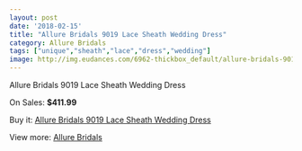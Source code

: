 ```yaml
---
layout: post
date: '2018-02-15'
title: "Allure Bridals 9019 Lace Sheath Wedding Dress"
category: Allure Bridals
tags: ["unique","sheath","lace","dress","wedding"]
image: http://img.eudances.com/6962-thickbox_default/allure-bridals-9019-lace-sheath-wedding-dress.jpg
---
```

Allure Bridals 9019 Lace Sheath Wedding Dress

On Sales: **$411.99**
<a href="https://www.eudances.com/en/allure-bridals/2546-allure-bridals-9019-lace-sheath-wedding-dress.html"><amp-img layout="responsive" width="600" height="600" src="//img.eudances.com/6962-thickbox_default/allure-bridals-9019-lace-sheath-wedding-dress.jpg" alt="Allure Bridals 9019 Lace Sheath Wedding Dress 0" /></a>
<a href="https://www.eudances.com/en/allure-bridals/2546-allure-bridals-9019-lace-sheath-wedding-dress.html"><amp-img layout="responsive" width="600" height="600" src="//img.eudances.com/6966-thickbox_default/allure-bridals-9019-lace-sheath-wedding-dress.jpg" alt="Allure Bridals 9019 Lace Sheath Wedding Dress 1" /></a>
<a href="https://www.eudances.com/en/allure-bridals/2546-allure-bridals-9019-lace-sheath-wedding-dress.html"><amp-img layout="responsive" width="600" height="600" src="//img.eudances.com/6965-thickbox_default/allure-bridals-9019-lace-sheath-wedding-dress.jpg" alt="Allure Bridals 9019 Lace Sheath Wedding Dress 2" /></a>
<a href="https://www.eudances.com/en/allure-bridals/2546-allure-bridals-9019-lace-sheath-wedding-dress.html"><amp-img layout="responsive" width="600" height="600" src="//img.eudances.com/6964-thickbox_default/allure-bridals-9019-lace-sheath-wedding-dress.jpg" alt="Allure Bridals 9019 Lace Sheath Wedding Dress 3" /></a>
<a href="https://www.eudances.com/en/allure-bridals/2546-allure-bridals-9019-lace-sheath-wedding-dress.html"><amp-img layout="responsive" width="600" height="600" src="//img.eudances.com/6963-thickbox_default/allure-bridals-9019-lace-sheath-wedding-dress.jpg" alt="Allure Bridals 9019 Lace Sheath Wedding Dress 4" /></a>

Buy it: [Allure Bridals 9019 Lace Sheath Wedding Dress](https://www.eudances.com/en/allure-bridals/2546-allure-bridals-9019-lace-sheath-wedding-dress.html "Allure Bridals 9019 Lace Sheath Wedding Dress")

View more: [Allure Bridals](https://www.eudances.com/en/2-allure-bridals "Allure Bridals")